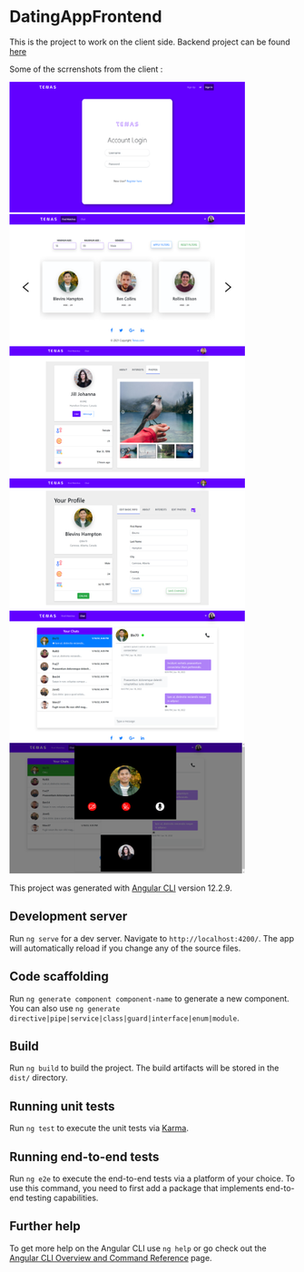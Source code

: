 # DatingAppFrontend

This is the project to work on the client side. Backend project can be found [here](https://github.com/Noobron/DatingAppBackend)

Some of the scrrenshots from the client :

<img src="/src/assets/snapshots/login.png" alt="Login Page" style="height: 230px; width:415px;"/>

<img src="/src/assets/snapshots/user-list.png" alt="User List Page" style="height: 230px; width:415px;"/>

<img src="/src/assets/snapshots/user-info.png" alt="User Info Page" style="height: 230px; width:415px;"/>

<img src="/src/assets/snapshots/user-edit.png" alt="User Edit Page" style="height: 230px; width:415px;"/>

<img src="/src/assets/snapshots/user-chat.png" alt="User Chat Page" style="height: 230px; width:415px;"/>

<img src="/src/assets/snapshots/user-call.png" alt="User Call Page" style="height: 230px; width:415px;"/>

This project was generated with [Angular CLI](https://github.com/angular/angular-cli) version 12.2.9.

## Development server

Run `ng serve` for a dev server. Navigate to `http://localhost:4200/`. The app will automatically reload if you change any of the source files.

## Code scaffolding

Run `ng generate component component-name` to generate a new component. You can also use `ng generate directive|pipe|service|class|guard|interface|enum|module`.

## Build

Run `ng build` to build the project. The build artifacts will be stored in the `dist/` directory.

## Running unit tests

Run `ng test` to execute the unit tests via [Karma](https://karma-runner.github.io).

## Running end-to-end tests

Run `ng e2e` to execute the end-to-end tests via a platform of your choice. To use this command, you need to first add a package that implements end-to-end testing capabilities.

## Further help

To get more help on the Angular CLI use `ng help` or go check out the [Angular CLI Overview and Command Reference](https://angular.io/cli) page.
